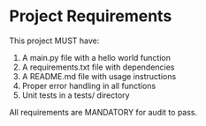 # Project Requirements

This project MUST have:
1. A main.py file with a hello world function
2. A requirements.txt file with dependencies
3. A README.md file with usage instructions
4. Proper error handling in all functions
5. Unit tests in a tests/ directory

All requirements are MANDATORY for audit to pass.
